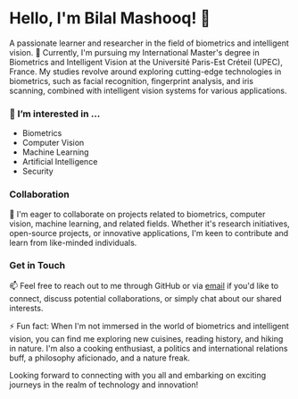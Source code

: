 # Hello, I'm Bilal Mashooq! 👋
A passionate learner and researcher in the field of biometrics and intelligent vision.
🌱 Currently, I'm pursuing my International Master's degree in Biometrics and Intelligent Vision at the Université Paris-Est Créteil (UPEC), France. My studies revolve around exploring cutting-edge technologies in biometrics, such as facial recognition, fingerprint analysis, and iris scanning, combined with intelligent vision systems for various applications.
 ### 👀 I’m interested in ...
- Biometrics
- Computer Vision
- Machine Learning
- Artificial Intelligence
- Security

 ### Collaboration
💞️ I'm eager to collaborate on projects related to biometrics, computer vision, machine learning, and related fields. Whether it's research initiatives, open-source projects, or innovative applications, I'm keen to contribute and learn from like-minded individuals.

 ### Get in Touch
📫 Feel free to reach out to me through GitHub or via [email](muhammadbilalmashooqali@gmail.com) if you'd like to connect, discuss potential collaborations, or simply chat about our shared interests.

⚡ Fun fact: When I'm not immersed in the world of biometrics and intelligent vision, you can find me exploring new cuisines, reading history, and hiking in nature.  I'm also a cooking enthusiast, a politics and international relations buff, a philosophy aficionado, and a nature freak.

Looking forward to connecting with you all and embarking on exciting journeys in the realm of technology and innovation!
<!---
bilalmashooq/bilalmashooq is a ✨ special ✨ repository because its `README.md` (this file) appears on your GitHub profile.
You can click the Preview link to take a look at your changes.
--->
